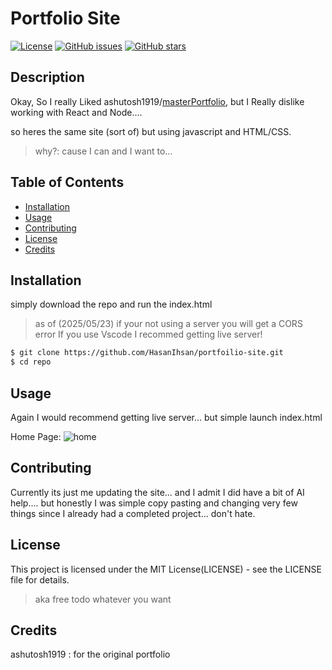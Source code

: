 
# Portfolio Site

[![License](https://img.shields.io/badge/License-MIT-blue.svg)](LICENSE)
[![GitHub issues](https://img.shields.io/github/issues/username/repo)](https://github.com/username/repo/issues)
[![GitHub stars](https://img.shields.io/github/stars/username/repo)](https://github.com/username/repo/stargazers)

## Description

Okay, So I really Liked ashutosh1919/[masterPortfolio](github.com/ashutosh1919/masterPortfolio/tree/master?tab=readme-ov-file), but I Really dislike working with React and Node....

so heres the same site (sort of) but using javascript and HTML/CSS.

>why?: cause I can and I want to...

## Table of Contents

- [Installation](#installation)
- [Usage](#usage)
- [Contributing](#contributing)
- [License](#license)
- [Credits](#credits)

## Installation

simply download the repo and run the index.html
> as of (2025/05/23) if your not using a server you will get a CORS error
> If you use Vscode I recommed getting live server!

```bash
$ git clone https://github.com/HasanIhsan/portfoilio-site.git
$ cd repo
```

## Usage
Again I would recommend getting live server... but simple launch index.html

Home Page:
![home](https://github.com/user-attachments/assets/ddea7afb-9eff-46cb-98b3-33628522d892)



## Contributing
Currently its just me updating the site... and I admit I did have a bit of AI help.... but honestly I was simple copy pasting and changing very few things since I  already had a completed project... don't hate.

## License
This project is licensed under the MIT License(LICENSE) - see the LICENSE file for details.
>aka free todo whatever you want

## Credits
ashutosh1919 : for the original portfolio


